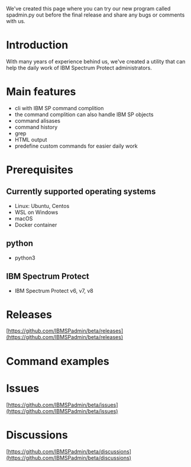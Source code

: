 We've created this page where you can try our new program called spadmin.py out before the final release and share any bugs or comments with us.

# Introduction

With many years of experience behind us, we've created a utility that can help the daily work of IBM Spectrum Protect administrators. 

# Main features

- cli with IBM SP command complition
- the command complition can also handle IBM SP objects
- command alisases
- command history
- grep
- HTML output
- predefine custom commands for easier daily work 

# Prerequisites

## Currently supported operating systems

- Linux: Ubuntu, Centos
- WSL on Windows
- macOS
- Docker container

## python

- python3 

## IBM Spectrum Protect

- IBM Spectrum Protect v6, v7, v8

# Releases

[https://github.com/IBMSPadmin/beta/releases](https://github.com/IBMSPadmin/beta/releases)

# Command examples

# Issues

[https://github.com/IBMSPadmin/beta/issues](https://github.com/IBMSPadmin/beta/issues)

# Discussions

[https://github.com/IBMSPadmin/beta/discussions](https://github.com/IBMSPadmin/beta/discussions)
